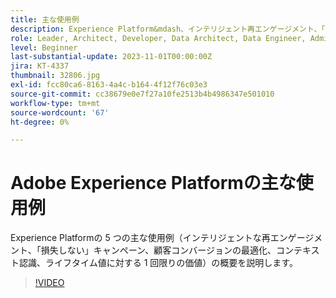 ```yaml
---
title: 主な使用例
description: Experience Platform&mdash、インテリジェント再エンゲージメント、「損失しない」キャンペーン、顧客コンバージョンの最適化、コンテキスト認識、および 1 回限りのライフタイム値の 5 つの主な使用例の概要を説明します。
role: Leader, Architect, Developer, Data Architect, Data Engineer, Admin, User
level: Beginner
last-substantial-update: 2023-11-01T00:00:00Z
jira: KT-4337
thumbnail: 32806.jpg
exl-id: fcc80ca6-8163-4a4c-b164-4f12f76c03e3
source-git-commit: cc38679e0e7f27a10fe2513b4b4986347e501010
workflow-type: tm+mt
source-wordcount: '67'
ht-degree: 0%

---
```


# Adobe Experience Platformの主な使用例

Experience Platformの 5 つの主な使用例（インテリジェントな再エンゲージメント、「損失しない」キャンペーン、顧客コンバージョンの最適化、コンテキスト認識、ライフタイム値に対する 1 回限りの価値）の概要を説明します。

>[!VIDEO](https://video.tv.adobe.com/v/32806?learn=on)


